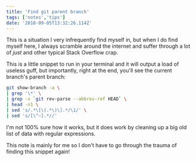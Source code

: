 ```yaml
---
title: 'Find git parent branch'
tags: ['notes','tips']
date: '2018-09-05T13:32:26.114Z'
---
```


This is a situation I very infrequently find myself in, but when I do find myself here, I always scramble around the internet and suffer through a lot of _just_ and other typical Stack Overflow crap.

This is a little snippet to run in your terminal and it will output a load of useless guff, but importantly, right at the end, you'll see the current branch's parent branch:

```bash
git show-branch -a \
| grep '\*' \
| grep -v `git rev-parse --abbrev-ref HEAD` \
| head -n1 \
| sed 's/.*\[\(.*\)\].*/\1/' \
| sed 's/[\^~].*//'
```

I'm not 100% sure how it works, but it does work by cleaning up a big old list of data with regular expressions. 

This note is mainly for me so I don't have to go through the trauma of finding this snippet again!
